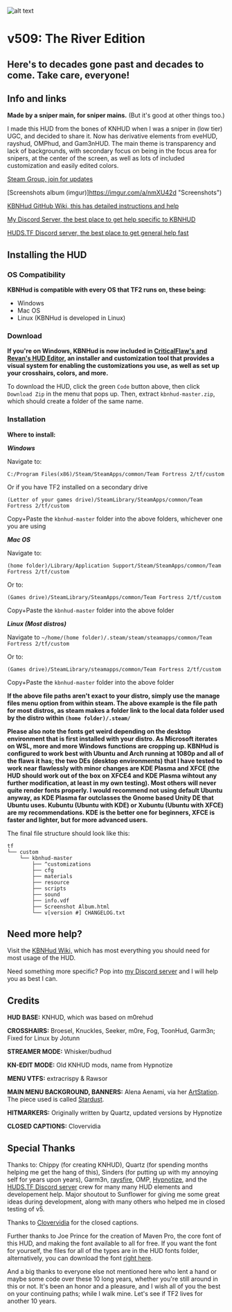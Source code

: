 
![alt text](https://i.imgur.com/ehYUnaI.png)

v509: The River Edition
======

Here's to decades gone past and decades to come. Take care, everyone!
-------

Info and links
-------
**Made by a sniper main, for sniper mains.**
(But it's good at other things too.)

I made this HUD from the bones of KNHUD when I was a sniper in (low tier) UGC, and decided to share it. Now has derivative elements from eveHUD, rayshud, OMPhud, and Gam3nHUD. The main theme is transparency and lack of backgrounds, with secondary focus on being in the focus area for snipers, at the center of the screen, as well as lots of included customization and easily edited colors.

[Steam Group, join for updates](http://steamcommunity.com/groups/KBNHud "KBNHud Steam Group")

[Screenshots album (imgur)]https://imgur.com/a/nmXU42d "Screenshots")

[KBNHud GitHub Wiki, this has detailed instructions and help](https://github.com/Jotunn/KBNHud/wiki "Also linked at the top of the page")

[My Discord Server, the best place to get help specific to KBNHUD](https://discord.gg/NhnSysw "Discord server link")

[HUDS.TF Discord server, the best place to get general help fast](http://discord.huds.tf/ "HUDS.TF Discord link")

Installing the HUD
-------

### OS Compatibility
**KBNHud is compatible with every OS that TF2 runs on, these being:**

* Windows
* Mac OS
* Linux (KBNHud is developed in Linux)

### Download

**If you're on Windows, KBNHud is now included in [CriticalFlaw's and Revan's HUD Editor](http://www.criticalflaw.ca/TF2HUD.Editor/), an installer and customization tool that provides a visual system for enabling the customizations you use, as well as set up your crosshairs, colors, and more.**

To download the HUD, click the green `Code` button above, then click `Download Zip` in the menu that pops up. Then, extract `kbnhud-master.zip`, which should create a folder of the same name.

### Installation

**Where to install:**

***Windows***

Navigate to:

`C:/Program Files(x86)/Steam/SteamApps/common/Team Fortress 2/tf/custom`

Or if you have TF2 installed on a secondary drive

`(Letter of your games drive)/SteamLibrary/SteamApps/common/Team Fortress 2/tf/custom`

Copy+Paste the `kbnhud-master` folder into the above folders, whichever one you are using

***Mac OS***

Navigate to:

`(home folder)/Library/Application Support/Steam/SteamApps/common/Team Fortress 2/tf/custom`

Or to:

`(Games drive)/SteamLibrary/SteamApps/common/Team Fortress 2/tf/custom`

Copy+Paste the `kbnhud-master` folder into the above folder

***Linux (Most distros)***

Navigate to
`~/home/(home folder)/.steam/steam/steamapps/common/Team Fortress 2/tf/custom`

Or to:

`(Games drive)/SteamLibrary/steamapps/common/Team Fortress 2/tf/custom`

Copy+Paste the `kbnhud-master` folder into the above folder

**If the above file paths aren't exact to your distro, simply use the manage files menu option from within steam. The above example is the file path for most distros, as steam makes a folder link to the local data folder used by the distro within `(home folder)/.steam/`**

**Please also note the fonts get weird depending on the desktop environment that is first installed with your distro. As Microsoft iterates on WSL, more and more Windows functions are cropping up. KBNHud is configured to work best with Ubuntu and Arch running at 1080p and all of the flaws it has; the two DEs (desktop environments) that I have tested to work near flawlessly with minor changes are KDE Plasma and XFCE (the HUD should work out of the box on XFCE4 and KDE Plasma wihtout any further modification, at least in my own testing). Most others will never quite render fonts properly. I would recommend not using default Ubuntu anyway, as KDE Plasma far outclasses the Gnome based Unity DE that Ubuntu uses. Kubuntu (Ubuntu with KDE) or Xubuntu (Ubuntu with XFCE) are my recommendations. KDE is the better one for beginners, XFCE is faster and lighter, but for more advanced users.**

The final file structure should look like this:
```
tf
└── custom
    └── kbnhud-master
        ├── ^customizations
        ├── cfg
        ├── materials
        ├── resource
        ├── scripts
        ├── sound
        ├── info.vdf
        ├── Screenshot Album.html
        └── v[version #] CHANGELOG.txt
```

Need more help?
-------
Visit the [KBNHud Wiki,](https://github.com/Jotunn/kbnhud/wiki) which has most everything you should need for most usage of the HUD.

Need something more specific? Pop into [my Discord server](https://discord.gg/NhnSysw "Discord server link") and I will help you as best I can.

Credits
-------
**HUD BASE:** KNHUD, which was based on m0rehud

**CROSSHAIRS:** Broesel, Knuckles, Seeker, m0re, Fog, ToonHud, Garm3n; Fixed for Linux by Jotunn

**STREAMER MODE:** Whisker/budhud

**KN-EDIT MODE:** Old KNHUD mods, name from Hypnotize

**MENU VTFS:** extracrispy & Rawsor

**MAIN MENU BACKGROUND, BANNERS:** Alena Aenami, via her [ArtStation](https://aenamiart.artstation.com/). The piece used is called [Stardust](https://aenamiart.artstation.com/projects/4Xa124).

**HITMARKERS:** Originally written by Quartz, updated versions by Hypnotize

**CLOSED CAPTIONS:** Clovervidia


Special Thanks
-------

Thanks to: Chippy (for creating KNHUD), Quartz (for spending months helping me get the hang of this), Sinders (for putting up with my annoying self for years upon years), Garm3n, [raysfire](http://www.twitch.tv/raysfire "GO WATCH HIS TWITCH STREAM"), OMP, [Hypnotize](https://github.com/Hypnootize), and the [HUDS.TF Discord server](http://discord.huds.tf/ "HUDS.TF Discord link") crew for many many HUD elements and developement help. Major shoutout to Sunflower for giving me some great ideas during development, along with many others who helped me in closed testing of v5.

Thanks to [Clovervidia](https://steamcommunity.com/sharedfiles/filedetails/?id=167785751) for the closed captions.

Further thanks to Joe Prince for the creation of Maven Pro, the core font of this HUD, and making the font available to all for free. If you want the font for yourself, the files for all of the types are in the HUD fonts folder, alternatively, you can download the font [right here](https://fonts.google.com/specimen/Maven+Pro).

And a big thanks to everyone else not mentioned here who lent a hand or maybe some code over these 10 long years, whether you're still around in this or not. It's been an honor and a pleasure, and I wish all of you the best on your continuing paths; while I walk mine. Let's see if TF2 lives for another 10 years.
